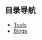 ## 目录导航
* [Tools](http://127.0.0.1:8000/Tools/MkDocs/MkDocs/)
* [Blogs](http://127.0.0.1:8000/Blog/Python/%E6%B5%8B%E8%AF%95/)
